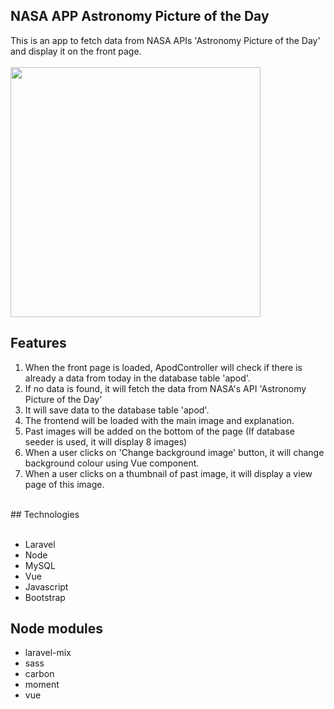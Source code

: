 ## NASA APP Astronomy Picture of the Day<br />

This is an app to fetch data from NASA APIs 'Astronomy Picture of the Day' and display it on the front page.<br /><br />
<img src="https://res.cloudinary.com/machikolacey/image/upload/v1688940559/nasaapp/image1_lhdbuy.jpg" style="width:400px;" />
<br />

## Features<br />
1. When the front page is loaded, ApodController will check if there is already a data from today in the database table 'apod'.
2. If no data is found, it will fetch the data from NASA's API 'Astronomy Picture of the Day'
3. It will save data to the database table 'apod'.
4. The frontend will be loaded with the main image and explanation.
5. Past images will be added on the bottom of the page (If database seeder is used, it will display 8 images)
6. When a user clicks on 'Change background image' button, it will change background colour using Vue component.
7. When a user clicks on a thumbnail of past image, it will display a view page of this image. 


<br />
## Technologies<br />
<br />
<ul>
<li>Laravel</li>
<li>Node</li>
<li>MySQL</li>
<li>Vue</li>
<li>Javascript</li>
<li>Bootstrap</li>
</ul>

## Node modules<br />
<ul>
<li>laravel-mix</li>
<li>sass</li>
<li>carbon</li>
<li>moment</li>
<li>vue</li>
</ul>





